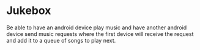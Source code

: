 Jukebox
=======

Be able to have an android device play music and have another android device send music requests where the first device will receive the request and add it to a queue of songs to play next.
